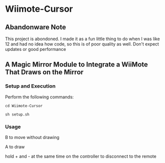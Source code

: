 # Wiimote-Cursor

## Abandonware Note

This project is abondoned. I made it as a fun little thing to do when I was like 12 and had no idea how code, so this is of poor quality as well. Don't expect updates or good performance

## A Magic Mirror Module to Integrate a WiiMote That Draws on the Mirror

### Setup and Execution

Perform the following commands:

```
cd Wiimote-Cursor

sh setup.sh
```

### Usage

B to move without drawing

A to draw

hold + and -  at the same time on the controller to disconnect to the remote
